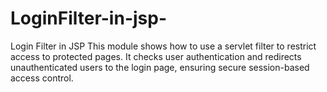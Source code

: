 # LoginFilter-in-jsp-
Login Filter in JSP This module shows how to use a servlet filter to restrict access to protected pages. It checks user authentication and redirects unauthenticated users to the login page, ensuring secure session-based access control.
